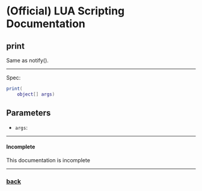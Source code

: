 
# (Official) LUA Scripting Documentation

## print

Same as notify().

___

Spec:

```lua
print(
	object[] args)
```

## Parameters

- `args`: 

___

#### Incomplete

This documentation is incomplete

___

### [back](../other)
